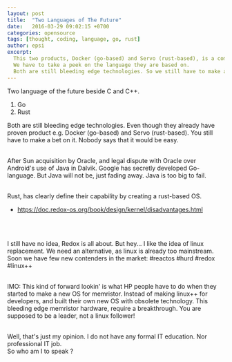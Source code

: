 ```yaml
---
layout: post
title:  "Two Languages of The Future"
date:   2016-03-29 09:02:15 +0700
categories: opensource
tags: [thought, coding, language, go, rust]
author: epsi
excerpt:
  This two products, Docker (go-based) and Servo (rust-based), is a compelling reason.
  We have to take a peek on the language they are based on. 
  Both are still bleeding edge technologies. So we still have to make a bet on it.
---
```


Two language of the future beside C and C++.<br/>

1. Go
2. Rust

Both are still bleeding edge technologies. Even though they already have proven product e.g. Docker (go-based) and Servo (rust-based). You still have to make a bet on it. Nobody says that it would be easy.
<br/><br/>

After Sun acquisition by Oracle, and legal dispute with Oracle over Android's use of Java in Dalvik. Google has secretly developed Go-language. But Java will not be, just fading away. Java is too big to fail.
<br/><br/>

Rust, has clearly define their capability by creating a rust-based OS.<br/>

* <https://doc.redox-os.org/book/design/kernel/disadvantages.html>

<br/><br/>

I still have no idea, Redox is all about. But hey... I like the idea of linux replacement. We need an alternative, as linux is already too mainstream. Soon we have few new contenders in the market: #reactos #hurd #redox #linux++
<br/><br/>

IMO: This kind of forward lookin' is what HP people have to do when they started to make a new OS for memristor. Instead of making linux++ for developers, and built their own new OS with obsolete technology. This bleeding edge memristor hardware, require a breakthrough. You are supposed to be a leader, not a linux follower!
<br/><br/>

Well, that's just my opinion. I do not have any formal IT education. Nor professional IT job. <br/>
So who am I to speak ?

[//]: <> ( -- -- -- links below -- -- -- )
